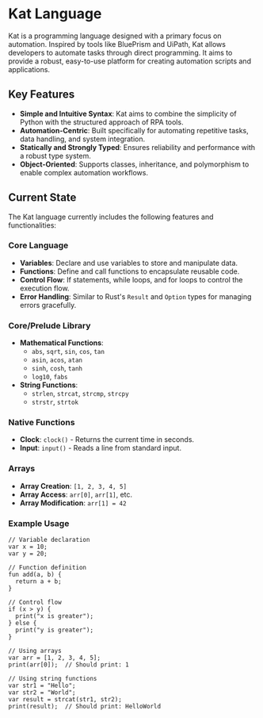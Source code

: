 # Kat Language

Kat is a programming language designed with a primary focus on automation. Inspired by tools like BluePrism and UiPath, Kat allows developers to automate tasks through direct programming. It aims to provide a robust, easy-to-use platform for creating automation scripts and applications.

## Key Features

- **Simple and Intuitive Syntax**: Kat aims to combine the simplicity of Python with the structured approach of RPA tools.
- **Automation-Centric**: Built specifically for automating repetitive tasks, data handling, and system integration.
- **Statically and Strongly Typed**: Ensures reliability and performance with a robust type system.
- **Object-Oriented**: Supports classes, inheritance, and polymorphism to enable complex automation workflows.

## Current State

The Kat language currently includes the following features and functionalities:

### Core Language

- **Variables**: Declare and use variables to store and manipulate data.
- **Functions**: Define and call functions to encapsulate reusable code.
- **Control Flow**: If statements, while loops, and for loops to control the execution flow.
- **Error Handling**: Similar to Rust's `Result` and `Option` types for managing errors gracefully.

### Core/Prelude Library

- **Mathematical Functions**:
  - `abs`, `sqrt`, `sin`, `cos`, `tan`
  - `asin`, `acos`, `atan`
  - `sinh`, `cosh`, `tanh`
  - `log10`, `fabs`
- **String Functions**:
  - `strlen`, `strcat`, `strcmp`, `strcpy`
  - `strstr`, `strtok`

### Native Functions

- **Clock**: `clock()` - Returns the current time in seconds.
- **Input**: `input()` - Reads a line from standard input.

### Arrays

- **Array Creation**: `[1, 2, 3, 4, 5]`
- **Array Access**: `arr[0]`, `arr[1]`, etc.
- **Array Modification**: `arr[1] = 42`

### Example Usage

```kat
// Variable declaration
var x = 10;
var y = 20;

// Function definition
fun add(a, b) {
  return a + b;
}

// Control flow
if (x > y) {
  print("x is greater");
} else {
  print("y is greater");
}

// Using arrays
var arr = [1, 2, 3, 4, 5];
print(arr[0]);  // Should print: 1

// Using string functions
var str1 = "Hello";
var str2 = "World";
var result = strcat(str1, str2);
print(result);  // Should print: HelloWorld